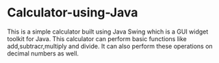 # Calculator-using-Java
   This is a simple calculator built using Java Swing which is a GUI widget toolkit for Java. This calculator can perform basic functions like add,subtracr,multiply and divide. It can also perform these operations on decimal numbers as well. 

